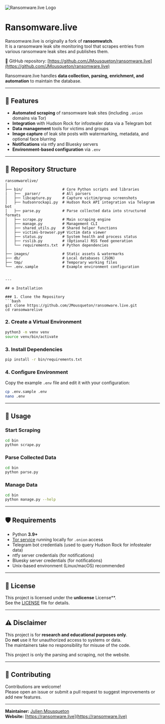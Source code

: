 ![Ransomware.live Logo](.github/ransomware.live.png)

# Ransomware.live

Ransomware.live is originally a fork of **ransomwatch**.  
It is a ransomware leak site monitoring tool that scrapes entries from various ransomware leak sites and publishes them.

🔗 GitHub repository: [https://github.com/JMousqueton/ransomware.live](https://github.com/JMousqueton/ransomware.live)

Ransomware.live handles **data collection, parsing, enrichment, and automation** to maintain the database.

---

## 📌 Features

- **Automated scraping** of ransomware leak sites (including `.onion` domains via Tor)
- **Integration** with Hudson Rock for infostealer data via a Telegram bot
- **Data management** tools for victims and groups
- **Image capture** of leak site posts with watermarking, metadata, and optional face blurring
- **Notifications** via ntfy and Bluesky servers
- **Environment-based configuration** via `.env`

---

## 📂 Repository Structure

```
ransomwarelive/
│
├── bin/                  # Core Python scripts and libraries
|   ├── _parser/          # All parsers 
│   ├── libcapture.py     # Capture victim/group screenshots
│   ├── hudsonrockapi.py  # Hudson Rock API integration via Telegram bot
│   ├── parse.py          # Parse collected data into structured formats
│   ├── scrape.py         # Main scraping engine
│   ├── manage.py         # Management CLI
│   ├── shared_utils.py   # Shared helper functions
│   ├── victims-browser.py# Victim data viewer
│   ├── status.py         # System health and process status
│   ├── rsslib.py         # (Optional) RSS feed generation
│   └── requirements.txt  # Python dependencies
│
├── images/               # Static assets & watermarks
├── db/                   # Local databases (JSON)
├── tmp/                  # Temporary working files
└── .env.sample           # Example environment configuration


---

## ⚙️ Installation

### 1. Clone the Repository
```bash
git clone https://github.com/JMousqueton/ransomware.live.git
cd ransomwarelive
```

### 2. Create a Virtual Environment
```bash
python3 -m venv venv
source venv/bin/activate
```

### 3. Install Dependencies
```bash
pip install -r bin/requirements.txt
```

### 4. Configure Environment
Copy the example `.env` file and edit it with your configuration:
```bash
cp .env.sample .env
nano .env
```

---

## 🚀 Usage

### Start Scraping
```bash
cd bin
python scrape.py
```

### Parse Collected Data
```bash
cd bin
python parse.py
```

### Manage Data
```bash
cd bin
python manage.py --help 
```

---

## 🛡️ Requirements

- Python **3.9+**
- [Tor service](https://www.torproject.org/) running locally for `.onion` access
- Telegram bot credentials (used to query Hudson Rock for infostealer data)
- ntfy server credentials (for notifications)
- Bluesky server credentials (for notifications)
- Unix-based environment (Linux/macOS) recommended

---

## 📜 License

This project is licensed under the **unlicense** License**.  
See the [LICENSE](LICENSE) file for details.

---

## ⚠️ Disclaimer

This project is for **research and educational purposes only**.  
Do **not** use it for unauthorized access to systems or data.  
The maintainers take no responsibility for misuse of the code.

This project is only the parsing and scraping, not the website. 

---

## 🤝 Contributing

Contributions are welcome!  
Please open an issue or submit a pull request to suggest improvements or add new features.

---

**Maintainer:** [Julien Mousqueton](https://www.linkedin.com/in/julienmousqueton)  
**Website:** [https://ransomware.live](https://ransomware.live)
